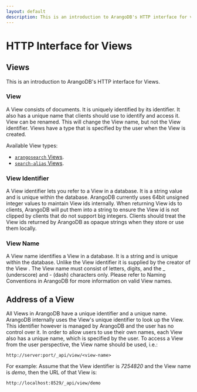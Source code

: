 ```yaml
---
layout: default
description: This is an introduction to ArangoDB's HTTP interface for views
---
```

HTTP Interface for Views
========================

Views
-----

This is an introduction to ArangoDB's HTTP interface for Views.

### View

A View consists of documents. It is uniquely identified by its
identifier.
It also has a unique name that clients should
use to identify and access it. View can be renamed. This will
change the View name, but not the View identifier.
Views have a type that is specified by the user when the View
is created. 

Available View types:
- [`arangosearch` Views](../arangosearch-views.html).
- [`search-alias` Views](../arangosearch-views-search-alias.html).

### View Identifier

A View identifier lets you refer to a View in a database.
It is a string value and is unique within the database.
ArangoDB currently uses 64bit unsigned integer values to maintain
View ids internally. When returning View ids to clients,
ArangoDB will put them into a string to ensure the View id is not
clipped by clients that do not support big integers. Clients should treat
the View ids returned by ArangoDB as opaque strings when they store
or use them locally.

### View Name

A View name identifies a View in a database. It is a string
and is unique within the database. Unlike the View identifier it is
supplied by the creator of the View . The View name must consist
of letters, digits, and the _ (underscore) and - (dash) characters only.
Please refer to Naming Conventions in ArangoDB for more information on valid
View names.

Address of a View
-----------------

All Views in ArangoDB have a unique identifier and a unique
name. ArangoDB internally uses the View's unique identifier to
look up the View. This identifier however is managed by ArangoDB
and the user has no control over it. In order to allow users to use 
their own names, each View also has a unique name, which is specified
by the user. To access a View from the user perspective, the
View name should be used, i.e.:

    http://server:port/_api/view/<view-name>

For example: Assume that the View identifier is *7254820* and
the View name is *demo*, then the URL of that View is:

    http://localhost:8529/_api/view/demo
